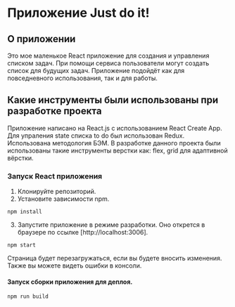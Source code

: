 # Приложение Just do it!

## О приложении
Это мое маленькое React приложение для создания и управления списком задач. При помощи сервиса пользователи могут создать список для будущих задач. Приложение подойдёт как для повседневного использования, так и для работы.

## Какие инструменты были использованы при разработке проекта
Приложение написано на React.js с использованием React Create App. Для упраления state списка to do был использован Redux. Использована методология БЭМ. В разработке данного проекта были использованы такие инструменты верстки как: flex, grid для адаптивной вёрстки.

### Запуск React приложения 
1. Клонируйте репозиторий.
2. Установите зависимости npm.
```
npm install
```
3. Запустите приложение в режиме разработки. Оно открется в браузере по ссылке [http://localhost:3006].
```
npm start
```
Страница будет перезагружаться, если вы будете вносить изменения. Также вы можете видеть ошибки в консоли.
#### Запуск сборки приложения для деплоя.
```
npm run build
```
